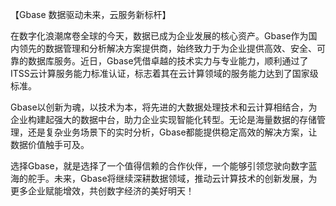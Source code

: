 【Gbase 数据驱动未来，云服务新标杆】

在数字化浪潮席卷全球的今天，数据已成为企业发展的核心资产。Gbase作为国内领先的数据管理和分析解决方案提供商，始终致力于为企业提供高效、安全、可靠的数据库服务。近日，Gbase凭借卓越的技术实力与专业能力，顺利通过了ITSS云计算服务能力标准认证，标志着其在云计算领域的服务能力达到了国家级标准。

Gbase以创新为魂，以技术为本，将先进的大数据处理技术和云计算相结合，为企业构建起强大的数据中台，助力企业实现智能化转型。无论是海量数据的存储管理，还是复杂业务场景下的实时分析，Gbase都能提供稳定高效的解决方案，让数据价值触手可及。

选择Gbase，就是选择了一个值得信赖的合作伙伴，一个能够引领您驶向数字蓝海的舵手。未来，Gbase将继续深耕数据领域，推动云计算技术的创新发展，为更多企业赋能增效，共创数字经济的美好明天！